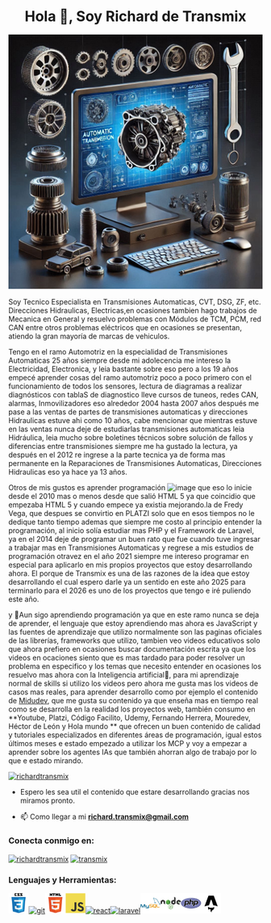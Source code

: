 <h1 align="center">Hola 👋, Soy Richard de Transmix</h1>
<div align="center">
<img src="./documentation.png" />
</div>

Soy Tecnico Especialista en Transmisiones Automaticas, CVT, DSG, ZF, etc. Direcciones Hidraulicas, Electricas,en ocasiones tambien hago trabajos de Mecanica en General y resuelvo problemas con Módulos de TCM, PCM, red CAN entre otros problemas eléctricos que en ocasiones se presentan, atiendo la gran mayoría de marcas de vehiculos.

Tengo en el ramo Automotriz en la especialidad de Transmisiones Automaticas 25 años siempre desde mi adolecencia me intereso la Electricidad, Electronica, y leia bastante sobre eso pero a los 19 años empecé aprender cosas del ramo automotriz poco a poco primero con el funcionamiento de todos los sensores, lectura de diagramas a realizar diagnósticos con tablaS de diagnostico lleve cursos de tuneos, redes CAN, alarmas, Inmovilizadores eso alrededor 2004 hasta 2007 años después me pase a las ventas de partes de transmisiones automaticas y direcciones Hidraulicas estuve ahi como  10 años, cabe mencionar que mientras estuve en las ventas nunca deje de estudiarlas transmisiones automaticas leia Hidráulica, leia mucho sobre boletines técnicos sobre solución de fallos y diferencias entre transmisiones siempre me ha gustado la lectura, ya después en el 2012 re ingrese a la parte tecnica ya de forma mas permanente en la Reparaciones de Transmisiones Automaticas, Direcciones Hidraulicas  eso ya hace ya 13 años. 

Otros de mis gustos es aprender programación ![image](https://github.com/user-attachments/assets/e7bcae2e-b3f2-4710-837f-72b30a0c8c78)
que eso lo inicie desde el 2010 mas o menos desde que salió HTML 5 ya que coincidio que empezaba HTML 5 y  cuando empece ya existia mejorando.la de Fredy Vega, que despues se convirtio en PLATZI solo que en esos tiempos no le dedique tanto tiempo ademas que siempre me costo al principio entender la programación, al inicio solía estudiar mas PHP y el Framework de Laravel, ya en el 2014 deje de programar un buen rato  que fue cuando tuve ingresar a trabajar mas en Transmisiones Automaticas y regrese a mis estudios de programación otravez en el año 2021 siempre me intereso programar en especial para aplicarlo en mis propios proyectos que estoy desarrollando ahora. El porque de Transmix es una de las razones de la idea que estoy desarrollando el cual espero darle ya un sentido en este año 2025 para terminarlo para el 2026 es uno de los proyectos que tengo e iré puliendo este año.

y  🌱Aun sigo aprendiendo programación ya que en este ramo nunca se deja de aprender, el lenguaje que estoy aprendiendo mas ahora es JavaScript y las fuentes de aprendizaje que utilizo normalmente son las paginas oficiales de las librerías, frameworks que utilizo, tambien veo videos educativos solo que ahora prefiero en ocasiones buscar documentación escrita ya que los videos en ocaciones siento que es mas tardado para poder resolver un problema en especifico  y los temas que necesito entender en ocasiones los resuelvo mas ahora con la Inteligencia artificial🤖, para mi aprendizaje normal de skills si utilizo los  videos pero ahora me gusta mas los videos de casos mas reales, para aprender desarrollo como por ejemplo el contenido de [Midudev](https://www.youtube.com/c/midudev), que me gusta su contenido ya que enseña mas en tiempo real como se desarrolla en la realidad los proyectos web, también consumo en  **Youtube, Platzi, Código Facilito, Udemy, Fernando Herrera, Mouredev, Héctor de León y Hola mundo ** que ofrecen un buen contenido de calidad y tutoriales especializados en diferentes áreas de programación, igual estos últimos meses e estado  empezado a utilizar los MCP y voy a empezar a aprender sobre los agentes IAs que también ahorran algo de trabajo por lo que e estado mirando.

<p align="left"> <a href="https://twitter.com/richardtransmix" target="blank"><img src="https://img.shields.io/twitter/follow/richardtransmix?logo=twitter&style=for-the-badge" alt="richardtransmix" /></a> </p>

- Espero les sea util el contenido que estare desarrollando gracias nos miramos pronto.

- 📫 Como llegar a mi **richard.transmix@gmail.com**

<h3 align="left">Conecta conmigo en:</h3>
<p align="left">
<a href="https://twitter.com/richardtransmix" target="blank"><img align="center" src="https://raw.githubusercontent.com/rahuldkjain/github-profile-readme-generator/master/src/images/icons/Social/twitter.svg" alt="richardtransmix" height="30" width="40" /></a>
<a href="https://instagram.com/transmix" target="blank"><img align="center" src="https://raw.githubusercontent.com/rahuldkjain/github-profile-readme-generator/master/src/images/icons/Social/instagram.svg" alt="transmix" height="30" width="40" /></a>
</p>

<h3 align="left">Lenguajes y Herramientas:</h3>
<div align="left"><a href="https://www.w3schools.com/css/"><img src="https://raw.githubusercontent.com/devicons/devicon/master/icons/css3/css3-original-wordmark.svg" alt="css3" width="40" height="40"/></a><a href="https://git-scm.com/" target="_blank" rel="noreferrer"><img src="https://www.vectorlogo.zone/logos/git-scm/git-scm-icon.svg" alt="git" width="40" height="40"/></a><a href="https://www.w3.org/html/" target="_blank" rel="noreferrer"><img src="https://raw.githubusercontent.com/devicons/devicon/master/icons/html5/html5-original-wordmark.svg" alt="html5" width="40" height="40"/></a><a href="https://developer.mozilla.org/en-US/docs/Web/JavaScript" target="_blank" rel="noreferrer"><img src="https://raw.githubusercontent.com/devicons/devicon/master/icons/javascript/javascript-original.svg" alt="javascript" width="40" height="40"/></a><a href="https://react.dev/" target="_blank" rel="noreferrer"><img src="https://github.com/facebook/react/blob/main/compiler/apps/playground/public/icon-180x180.png" alt="react" width="40" height="40"/></a><a href="https://laravel.com/" target="_blank" rel="noreferrer"><img src="https://raw.githubusercontent.com/laravel/art/master/logo-lockup/5%20SVG/2%20CMYK/1%20Full%20Color/laravel-logolockup-cmyk-red.svg" alt="laravel" width="80" height="40"/></a><a href="https://www.mysql.com/" target="_blank" rel="noreferrer"><img src="https://raw.githubusercontent.com/devicons/devicon/master/icons/mysql/mysql-original-wordmark.svg" alt="mysql" width="40" height="40"/></a><a href="https://nodejs.org" target="_blank" rel="noreferrer"><img src="https://raw.githubusercontent.com/devicons/devicon/master/icons/nodejs/nodejs-original-wordmark.svg" alt="nodejs" width="40" height="40"/></a><a href="https://www.php.net" target="_blank" rel="noreferrer"><img src="https://raw.githubusercontent.com/devicons/devicon/master/icons/php/php-original.svg" alt="php" width="40" height="40"/></a><a href="https://astro.build/"><img src="https://github.com/withastro/astro/blob/main/examples/basics/public/favicon.svg" alt="astro" width="40" height="40" /></a></div>

